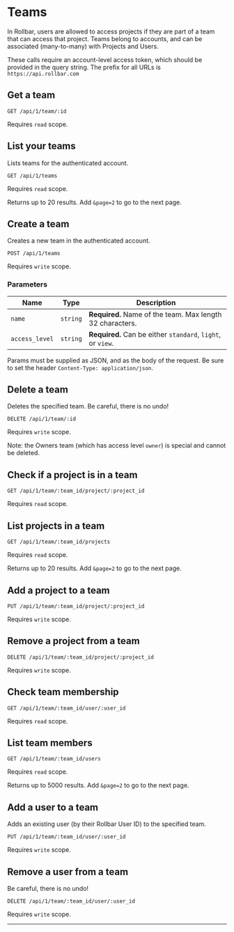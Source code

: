 # Teams

In Rollbar, users are allowed to access projects if they are part of a team that can access that
project. Teams belong to accounts, and can be associated (many-to-many) with Projects and Users.

These calls require an account-level access token, which should be provided in the query string.
The prefix for all URLs is `https://api.rollbar.com`


## Get a team

    GET /api/1/team/:id

Requires `read` scope.


## List your teams

Lists teams for the authenticated account.

    GET /api/1/teams

Requires `read` scope.

Returns up to 20 results. Add `&page=2` to go to the next page.



## Create a team

Creates a new team in the authenticated account.

    POST /api/1/teams

Requires `write` scope.

### Parameters

Name | Type | Description
-----|------|-------------
`name`|`string`|**Required.** Name of the team. Max length 32 characters.
`access_level`|`string`|**Required.** Can be either `standard`, `light`, or `view`.

Params must be supplied as JSON, and as the body of the request. Be sure to set the
header `Content-Type: application/json`.


## Delete a team

Deletes the specified team. Be careful, there is no undo!

    DELETE /api/1/team/:id

Requires `write` scope.

Note: the Owners team (which has access level `owner`) is special and cannot be deleted.


## Check if a project is in a team

    GET /api/1/team/:team_id/project/:project_id

Requires `read` scope.

## List projects in a team

    GET /api/1/team/:team_id/projects

Requires `read` scope.

Returns up to 20 results. Add `&page=2` to go to the next page.


## Add a project to a team

    PUT /api/1/team/:team_id/project/:project_id

Requires `write` scope.


## Remove a project from a team

    DELETE /api/1/team/:team_id/project/:project_id

Requires `write` scope.


## Check team membership

    GET /api/1/team/:team_id/user/:user_id

Requires `read` scope.


## List team members

    GET /api/1/team/:team_id/users

Requires `read` scope.

Returns up to 5000 results. Add `&page=2` to go to the next page.


## Add a user to a team

Adds an existing user (by their Rollbar User ID) to the specified team.

    PUT /api/1/team/:team_id/user/:user_id

Requires `write` scope.

## Remove a user from a team

Be careful, there is no undo!

    DELETE /api/1/team/:team_id/user/:user_id

Requires `write` scope.

-----

